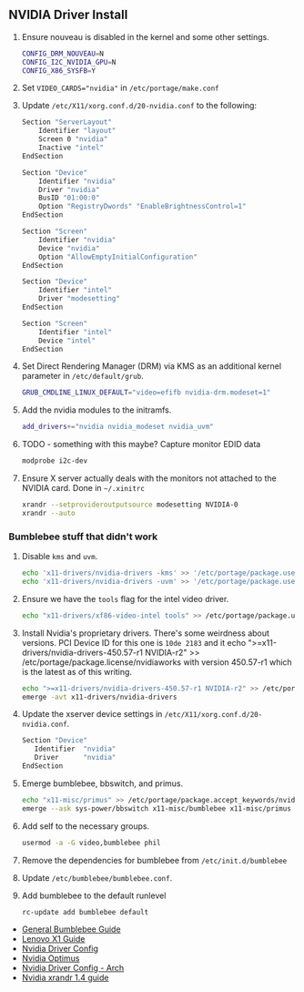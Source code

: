 ## NVIDIA Driver Install

1. Ensure nouveau is disabled in the kernel and some other settings.

    ```bash
    CONFIG_DRM_NOUVEAU=N
    CONFIG_I2C_NVIDIA_GPU=N
    CONFIG_X86_SYSFB=Y
    ```
1. Set `VIDEO_CARDS="nvidia"` in `/etc/portage/make.conf`
1. Update `/etc/X11/xorg.conf.d/20-nvidia.conf` to the following:

    ```bash
    Section "ServerLayout"
        Identifier "layout"
        Screen 0 "nvidia"
        Inactive "intel"
    EndSection

    Section "Device"
        Identifier "nvidia"
        Driver "nvidia"
        BusID "01:00:0"
        Option "RegistryDwords" "EnableBrightnessControl=1"
    EndSection

    Section "Screen"
        Identifier "nvidia"
        Device "nvidia"
        Option "AllowEmptyInitialConfiguration"
    EndSection

    Section "Device"
        Identifier "intel"
        Driver "modesetting"
    EndSection

    Section "Screen"
        Identifier "intel"
        Device "intel"
    EndSection
    ```
1. Set Direct Rendering Manager (DRM) via KMS as an additional kernel parameter in `/etc/default/grub`.

    ```bash
    GRUB_CMDLINE_LINUX_DEFAULT="video=efifb nvidia-drm.modeset=1"
    ```
1. Add the nvidia modules to the initramfs.

    ```bash
    add_drivers+="nvidia nvidia_modeset nvidia_uvm"
    ```
1. TODO - something with this maybe? Capture monitor EDID data

    ```bash
    modprobe i2c-dev
    ```
1. Ensure X server actually deals with the monitors not attached to the NVIDIA card. Done in `~/.xinitrc`

    ```bash
    xrandr --setprovideroutputsource modesetting NVIDIA-0
    xrandr --auto
    ```

### Bumblebee stuff that didn't work

1. Disable `kms` and `uvm`.

    ```bash
    echo 'x11-drivers/nvidia-drivers -kms' >> '/etc/portage/package.use/nvidia'
    echo 'x11-drivers/nvidia-drivers -uvm' >> '/etc/portage/package.use/nvidia'
    ```
1. Ensure we have the `tools` flag for the intel video driver.

    ```bash
    echo "x11-drivers/xf86-video-intel tools" >> /etc/portage/package.use/nvidia
    ```
1. Install Nvidia's proprietary drivers. There's some weirdness about versions. PCI Device ID for this one is `10de 2183` and it echo ">=x11-drivers/nvidia-drivers-450.57-r1 NVIDIA-r2" >> /etc/portage/package.license/nvidiaworks with version 450.57-r1 which is the latest as of this writing.

    ```bash
    echo ">=x11-drivers/nvidia-drivers-450.57-r1 NVIDIA-r2" >> /etc/portage/package.license/nvidia
    emerge -avt x11-drivers/nvidia-drivers
    ```
1. Update the xserver device settings in `/etc/X11/xorg.conf.d/20-nvidia.conf`.

    ```bash
    Section "Device"
       Identifier  "nvidia"
       Driver      "nvidia"
    EndSection
    ```
1. Emerge bumblebee, bbswitch, and primus.

    ```bash
    echo "x11-misc/primus" >> /etc/portage/package.accept_keywords/nvidia
    emerge --ask sys-power/bbswitch x11-misc/bumblebee x11-misc/primus
    ```
1. Add self to the necessary groups.

    ```bash
    usermod -a -G video,bumblebee phil
    ```
1. Remove the dependencies for bumblebee from `/etc/init.d/bumblebee`
1. Update `/etc/bumblebee/bumblebee.conf`.
1. Add bumblebee to the default runlevel

    ```bash
    rc-update add bumblebee default
    ```

* [General Bumblebee Guide](https://wiki.gentoo.org/wiki/NVIDIA/Bumblebee)
* [Lenovo X1 Guide](https://wiki.gentoo.org/wiki/Lenovo_ThinkPad_X1_Extreme)
* [Nvidia Driver Config](https://wiki.gentoo.org/wiki/NVIDIA/nvidia-drivers#Kernel)
* [Nvidia Optimus](https://wiki.gentoo.org/wiki/NVIDIA/Optimus#OpenRC)
* [Nvidia Driver Config - Arch](https://wiki.archlinux.org/index.php/NVIDIA)
* [Nvidia xrandr 1.4 guide](http://us.download.nvidia.com/XFree86/Linux-x86_64/450.57/README/randr14.html)
